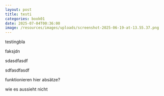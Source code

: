 ```yaml
---
layout: post
title: testi
categories: book01
date: 2025-07-04T00:36:00
image: /resources/images/uploads/screenshot-2025-06-19-at-13.55.37.png
---
```

testingbla

faksjdn

sdasdfasdf

sdfasdfasdf

funktionieren hier absätze?



wie es aussieht nicht
